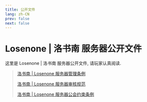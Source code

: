 ```yaml
---
title: 公开文件
lang: zh-CN
prev: false
next: false
---
```


# Losenone | 洛书南 服务器公开文件

这里是 Losenone | 洛书南 服务器公开文件, 请玩家认真阅读.

> [洛书南 | Losenone 服务器管理条例](/docs/public_files/moderation_rules.html)
>
> [洛书南 | Losenone 服务器审核规范](/docs/public_files/review_rules.html)
>
> [洛书南 | Losenone 服务器公会约束条例](/docs/public_files/guild_rules.html)

